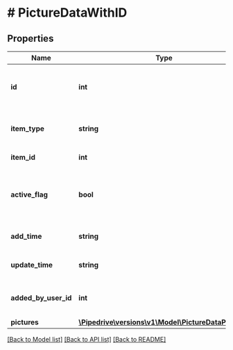 # # PictureDataWithID

## Properties

Name | Type | Description | Notes
------------ | ------------- | ------------- | -------------
**id** | **int** | The ID of the picture associated with the item | [optional]
**item_type** | **string** | The type of item the picture is related to | [optional]
**item_id** | **int** | The ID of related item | [optional]
**active_flag** | **bool** | Whether the associated picture is active or not | [optional]
**add_time** | **string** | The add time of the picture | [optional]
**update_time** | **string** | The update time of the picture | [optional]
**added_by_user_id** | **int** | The ID of the user who added the picture | [optional]
**pictures** | [**\Pipedrive\versions\v1\Model\PictureDataPictures**](PictureDataPictures.md) |  | [optional]

[[Back to Model list]](../README.md#documentation-for-models) [[Back to API list]](../README.md#documentation-for-api-endpoints) [[Back to README]](../README.md)
